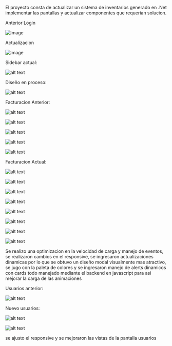 El proyecto consta de actualizar un sistema de inventarios generado en .Net implementar las pantallas y actualizar componentes que requerian solucion.

Anterior Login

![image](https://github.com/user-attachments/assets/813e7213-f15c-414c-abc8-807d15f0dbb7)

Actualizacion

![image](https://github.com/user-attachments/assets/b5ca1e6b-91d1-4133-9a92-426464405221)

Sidebar actual:

![alt text](image-1.png)

Diseño en proceso:

![alt text](image.png)

Facturacion Anterior:

![alt text](image-2.png)

![alt text](image-3.png)

![alt text](image-4.png)

![alt text](image-5.png)

![alt text](image-6.png)

Facturacion Actual:

![alt text](image-7.png)

![alt text](image-8.png)

![alt text](image-9.png)

![alt text](image-10.png)

![alt text](image-11.png)

![alt text](image-12.png)

![alt text](image-13.png)

![alt text](image-14.png)

Se realizo una optimizacion en la velocidad de carga y manejo de eventos, se realizaron cambios en el responsive, se ingresaron actualizaciones dinamicas por lo que se obtuvo un diseño modal visualmente mas atractivo, se jugo con la paleta de colores y se ingresaron manejo de alerts dinamicos con cards todo manejado mediante el backend en javascript para asi mejorar la carga de las animaciones

Usuarios anterior:

![alt text](image-15.png)

Nuevo usuarios:

 ![alt text](image-16.png)

![alt text](image-17.png)

se ajusto el responsive y se mejoraron las vistas de la pantalla usuarios